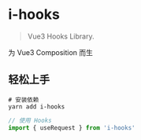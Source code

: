 # i-hooks

> Vue3 Hooks Library.

为 Vue3 Composition 而生

## 轻松上手

```shell
# 安装依赖
yarn add i-hooks
```

```typescript
// 使用 Hooks
import { useRequest } from 'i-hooks'
```